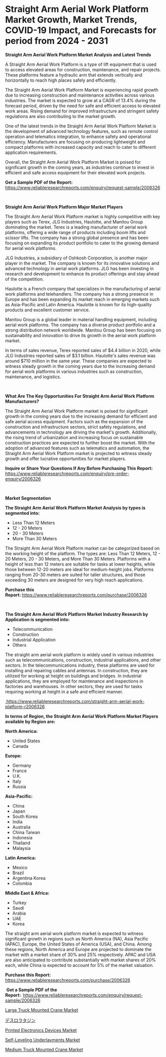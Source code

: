 <p><h1>Straight Arm Aerial Work Platform Market Growth, Market Trends, COVID-19 Impact, and Forecasts for period from 2024 - 2031</h1></p><p><strong>Straight Arm Aerial Work Platform Market Analysis and Latest Trends</strong></p>
<p><p>A Straight Arm Aerial Work Platform is a type of lift equipment that is used to access elevated areas for construction, maintenance, and repair projects. These platforms feature a hydraulic arm that extends vertically and horizontally to reach high places safely and efficiently.</p><p>The Straight Arm Aerial Work Platform Market is experiencing rapid growth due to increasing construction and maintenance activities across various industries. The market is expected to grow at a CAGR of 13.4% during the forecast period, driven by the need for safe and efficient access to elevated work areas. Rising demand for improved infrastructure and stringent safety regulations are also contributing to the market growth.</p><p>One of the latest trends in the Straight Arm Aerial Work Platform Market is the development of advanced technology features, such as remote control operation and telematics integration, to enhance safety and operational efficiency. Manufacturers are focusing on producing lightweight and compact platforms with increased capacity and reach to cater to different application requirements.</p><p>Overall, the Straight Arm Aerial Work Platform Market is poised for significant growth in the coming years, as industries continue to invest in efficient and safe access equipment for their elevated work projects.</p></p>
<p><strong>Get a Sample PDF of the Report:&nbsp;</strong> <a href="https://www.reliableresearchreports.com/enquiry/request-sample/2006326">https://www.reliableresearchreports.com/enquiry/request-sample/2006326</a></p>
<p>&nbsp;</p>
<p><strong>Straight Arm Aerial Work Platform Major Market Players</strong></p>
<p><p>The Straight Arm Aerial Work Platform market is highly competitive with key players such as Terex, JLG Industries, Haulotte, and Manitou Group dominating the market. Terex is a leading manufacturer of aerial work platforms, offering a wide range of products including boom lifts and scissor lifts. The company has a strong global presence and has been focusing on expanding its product portfolio to cater to the growing demand for aerial work platforms.</p><p>JLG Industries, a subsidiary of Oshkosh Corporation, is another major player in the market. The company is known for its innovative solutions and advanced technology in aerial work platforms. JLG has been investing in research and development to enhance its product offerings and stay ahead of the competition.</p><p>Haulotte is a French company that specializes in the manufacturing of aerial work platforms and telehandlers. The company has a strong presence in Europe and has been expanding its market reach in emerging markets such as Asia-Pacific and Latin America. Haulotte is known for its high-quality products and excellent customer service.</p><p>Manitou Group is a global leader in material handling equipment, including aerial work platforms. The company has a diverse product portfolio and a strong distribution network worldwide. Manitou Group has been focusing on sustainability and innovation to drive its growth in the aerial work platform market.</p><p>In terms of sales revenue, Terex reported sales of $4.4 billion in 2020, while JLG Industries reported sales of $3.1 billion. Haulotte's sales revenue was around $710 million in the same year. These companies are expected to witness steady growth in the coming years due to the increasing demand for aerial work platforms in various industries such as construction, maintenance, and logistics.</p></p>
<p>&nbsp;</p>
<p><strong>What Are The Key Opportunities For Straight Arm Aerial Work Platform Manufacturers?</strong></p>
<p><p>The Straight Arm Aerial Work Platform market is poised for significant growth in the coming years due to the increasing demand for efficient and safe aerial access equipment. Factors such as the expansion of the construction and infrastructure sectors, strict safety regulations, and advancements in technology are driving the market's growth. Additionally, the rising trend of urbanization and increasing focus on sustainable construction practices are expected to further boost the market. With the adoption of advanced features such as telematics and automation, the Straight Arm Aerial Work Platform market is projected to witness steady growth and offer lucrative opportunities for market players.</p></p>
<p><strong>Inquire or Share Your Questions If Any Before Purchasing This Report:</strong> <a href="https://www.reliableresearchreports.com/enquiry/pre-order-enquiry/2006326">https://www.reliableresearchreports.com/enquiry/pre-order-enquiry/2006326</a></p>
<p>&nbsp;</p>
<p><strong>Market Segmentation</strong></p>
<p><strong>The Straight Arm Aerial Work Platform Market Analysis by types is segmented into:</strong></p>
<p><ul><li>Less Than 12 Meters</li><li>12 - 20 Meters</li><li>20 - 30 Meters</li><li>More Than 30 Meters</li></ul></p>
<p><p>The Straight Arm Aerial Work Platform market can be categorized based on the working height of the platform. The types are: Less Than 12 Meters, 12 - 20 Meters, 20 - 30 Meters, and More Than 30 Meters. Platforms with a height of less than 12 meters are suitable for tasks at lower heights, while those between 12-20 meters are ideal for medium-height jobs. Platforms ranging from 20-30 meters are suited for taller structures, and those exceeding 30 meters are designed for very high reach applications.</p></p>
<p><strong>Purchase this Report:&nbsp;</strong><a href="https://www.reliableresearchreports.com/purchase/2006326">https://www.reliableresearchreports.com/purchase/2006326</a></p>
<p>&nbsp;</p>
<p><strong>The Straight Arm Aerial Work Platform Market Industry Research by Application is segmented into:</strong></p>
<p><ul><li>Telecommunication</li><li>Construction</li><li>Industrial Application</li><li>Others</li></ul></p>
<p><p>The straight arm aerial work platform is widely used in various industries such as telecommunications, construction, industrial applications, and other sectors. In the telecommunications industry, these platforms are used for installing and repairing cables and antennas. In construction, they are utilized for working at height on buildings and bridges. In industrial applications, they are employed for maintenance and inspections in factories and warehouses. In other sectors, they are used for tasks requiring working at height in a safe and efficient manner.</p></p>
<p><a href="https://www.reliableresearchreports.com/straight-arm-aerial-work-platform-r2006326">&nbsp;https://www.reliableresearchreports.com/straight-arm-aerial-work-platform-r2006326</a></p>
<p><strong>In terms of Region, the Straight Arm Aerial Work Platform Market Players available by Region are:</strong></p>
<p>
    <p> <strong> North America: </strong>
        <ul>
            <li>United States</li>
            <li>Canada</li>
        </ul>
        </p> 
    <p> <strong> Europe: </strong>
        <ul>
            <li>Germany</li>
            <li>France</li>
            <li>U.K.</li>
            <li>Italy</li>
            <li>Russia</li>
        </ul>
        </p> 
    <p> <strong> Asia-Pacific: </strong>
        <ul>
            <li>China</li>
            <li>Japan</li>
            <li>South Korea</li>
            <li>India</li>
            <li>Australia</li>
            <li>China Taiwan</li>
            <li>Indonesia</li>
            <li>Thailand</li>
            <li>Malaysia</li>
        </ul>
        </p> 
    <p> <strong> Latin America: </strong>
        <ul>
            <li>Mexico</li>
            <li>Brazil</li>
            <li>Argentina Korea</li>
            <li>Colombia</li>
        </ul>
        </p> 
    <p> <strong> Middle East & Africa: </strong>
        <ul>
            <li>Turkey</li>
            <li>Saudi</li>
            <li>Arabia</li>
            <li>UAE</li>
            <li>Korea</li>
        </ul>
    </p>
    </p>
<p><p>The straight arm aerial work platform market is expected to witness significant growth in regions such as North America (NA), Asia Pacific (APAC), Europe, the United States of America (USA), and China. Among these regions, North America and Europe are projected to dominate the market with a market share of 30% and 25% respectively. APAC and USA are also anticipated to contribute substantially with market shares of 20% each, while China is expected to account for 5% of the market valuation.</p></p>
<p><strong>Purchase this Report: </strong><a href="https://www.reliableresearchreports.com/purchase/2006326">https://www.reliableresearchreports.com/purchase/2006326</a></p>
<p>&nbsp;<strong>Get a Sample PDF of the Report:&nbsp;&nbsp;</strong><a href="https://www.reliableresearchreports.com/enquiry/request-sample/2006326">https://www.reliableresearchreports.com/enquiry/request-sample/2006326</a></p>
<p><strong></strong></p>
<p><p><a href="https://github.com/seekum/Market-Research-Report-List-2/blob/main/large-truck-mounted-crane-market.md">Large Truck Mounted Crane Market</a></p><p><a href="https://github.com/MosesSpinka1914/Market-Research-Report-List-1/blob/main/802092045910.md">デスロラタジン</a></p><p><a href="https://view.publitas.com/reportprime-1/printed-electronics-devices-market-the-key-to-successful-business-strategy-forecast-till-2031/">Printed Electronics Devices Market</a></p><p><a href="https://issuu.com/reportprime-2/docs/self-leveling-underlayments-market-size-2030.pptx">Self-Leveling Underlayments Market</a></p><p><a href="https://github.com/timeliteaut/Market-Research-Report-List-2/blob/main/medium-truck-mounted-crane-market.md">Medium Truck Mounted Crane Market</a></p></p>
